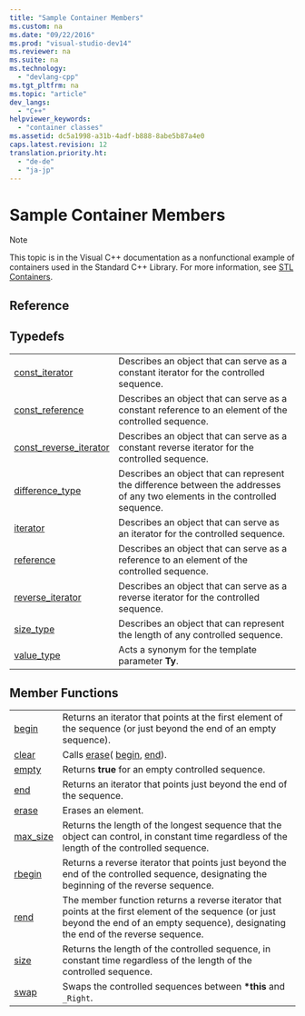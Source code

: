 ```yaml
---
title: "Sample Container Members"
ms.custom: na
ms.date: "09/22/2016"
ms.prod: "visual-studio-dev14"
ms.reviewer: na
ms.suite: na
ms.technology: 
  - "devlang-cpp"
ms.tgt_pltfrm: na
ms.topic: "article"
dev_langs: 
  - "C++"
helpviewer_keywords: 
  - "container classes"
ms.assetid: dc5a1998-a31b-4adf-b888-8abe5b87a4e0
caps.latest.revision: 12
translation.priority.ht: 
  - "de-de"
  - "ja-jp"
---
```

# Sample Container Members
> [!NOTE]
>  This topic is in the Visual C++ documentation as a nonfunctional example of containers used in the Standard C++ Library. For more information, see [STL Containers](../VS_csharp/stl-containers.md).  
  
## Reference  
  
## Typedefs  
  
|||  
|-|-|  
|[const_iterator](../VS_csharp/container-class--const_iterator.md)|Describes an object that can serve as a constant iterator for the controlled sequence.|  
|[const_reference](../VS_csharp/container-class--const_reference.md)|Describes an object that can serve as a constant reference to an element of the controlled sequence.|  
|[const_reverse_iterator](../VS_csharp/container-class--const_reverse_iterator.md)|Describes an object that can serve as a constant reverse iterator for the controlled sequence.|  
|[difference_type](../VS_csharp/container-class--difference_type.md)|Describes an object that can represent the difference between the addresses of any two elements in the controlled sequence.|  
|[iterator](../VS_csharp/container-class--iterator.md)|Describes an object that can serve as an iterator for the controlled sequence.|  
|[reference](../VS_csharp/container-class--reference.md)|Describes an object that can serve as a reference to an element of the controlled sequence.|  
|[reverse_iterator](../VS_csharp/container-class--reverse_iterator.md)|Describes an object that can serve as a reverse iterator for the controlled sequence.|  
|[size_type](../VS_csharp/container-class--size_type.md)|Describes an object that can represent the length of any controlled sequence.|  
|[value_type](../VS_csharp/container-class--value_type.md)|Acts a synonym for the template parameter **Ty**.|  
  
## Member Functions  
  
|||  
|-|-|  
|[begin](../VS_csharp/container-class--begin.md)|Returns an iterator that points at the first element of the sequence (or just beyond the end of an empty sequence).|  
|[clear](../VS_csharp/container-class--clear.md)|Calls [erase](../VS_csharp/container-class--erase.md)( [begin](../VS_csharp/container-class--begin.md), [end](../VS_csharp/container-class--end.md)).|  
|[empty](../VS_csharp/container-class--empty.md)|Returns **true** for an empty controlled sequence.|  
|[end](../VS_csharp/container-class--end.md)|Returns an iterator that points just beyond the end of the sequence.|  
|[erase](../VS_csharp/container-class--erase.md)|Erases an element.|  
|[max_size](../VS_csharp/container-class--max_size.md)|Returns the length of the longest sequence that the object can control, in constant time regardless of the length of the controlled sequence.|  
|[rbegin](../VS_csharp/container-class--rbegin.md)|Returns a reverse iterator that points just beyond the end of the controlled sequence, designating the beginning of the reverse sequence.|  
|[rend](../VS_csharp/container-class--rend.md)|The member function returns a reverse iterator that points at the first element of the sequence (or just beyond the end of an empty sequence), designating the end of the reverse sequence.|  
|[size](../VS_csharp/container-class--size.md)|Returns the length of the controlled sequence, in constant time regardless of the length of the controlled sequence.|  
|[swap](../VS_csharp/container-class--swap.md)|Swaps the controlled sequences between **\*this** and `_Right`.|